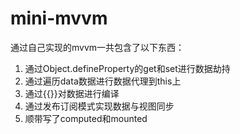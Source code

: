 # mini-mvvm
通过自己实现的mvvm一共包含了以下东西：
1. 通过Object.defineProperty的get和set进行数据劫持
2. 通过遍历data数据进行数据代理到this上
3. 通过{{}}对数据进行编译
4. 通过发布订阅模式实现数据与视图同步
5. 顺带写了computed和mounted
